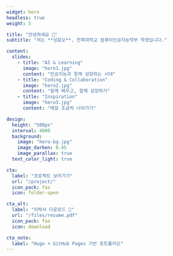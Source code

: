 ```yaml
---
widget: hero
headless: true
weight: 5

title: "안녕하세요 👋"
subtitle: "저는 **성윤오**, 전북대학교 컴퓨터인공지능학부 학생입니다."

content:
  slides:
    - title: "AI & Learning"
      image: "hero1.jpg"
      content: "인공지능과 함께 성장하는 시대"
    - title: "Coding & Collaboration"
      image: "hero2.jpg"
      content: "함께 배우고, 함께 성장하기"
    - title: "Inspiration"
      image: "hero3.jpg"
      content: "매일 조금씩 나아가기"

design:
  height: "500px"
  interval: 4000
  background:
    image: "hero-bg.jpg"
    image_darken: 0.45
    image_parallax: true
  text_color_light: true

cta:
  label: "프로젝트 보러가기"
  url: "/project/"
  icon_pack: fas
  icon: folder-open

cta_alt:
  label: "이력서 다운로드 📄"
  url: "/files/resume.pdf"
  icon_pack: fas
  icon: download

cta_note:
  label: "Hugo + GitHub Pages 기반 포트폴리오"
---
```

